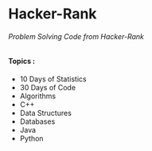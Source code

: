 # Hacker-Rank
###### Problem Solving Code from Hacker-Rank 

#### Topics :
* 10 Days of Statistics
* 30 Days of Code
* Algorithms
* C++
* Data Structures
* Databases
* Java
* Python